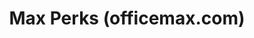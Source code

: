 ---
ee_id: '4131'
site: '1'
type: '2'
url: 2014-031-max-perks
title: Max Perks (officemax.com)
year: '2014'
display_year: '2014'
medium: Single channel video
dims: Variable
pitch: "​Surfing around officemax.com....."
ps: ''
live_url: ''
related: ''
youtube: ''
related_code: ''
imgs: max-perks-2014-031-digital-1-database-ih.jpg
subheading: ''
download: ''
add_credit: ''
commission: ''
layout: things-i-made
---